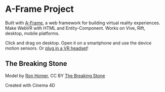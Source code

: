 # A-Frame Project

Built with [A-Frame](https://aframe.io), a web framework for building virtual reality experiences. Make WebVR with HTML and Entity-Component. Works on Vive, Rift, desktop, mobile platforms.

Click and drag on desktop. Open it on a smartphone and use the device motion sensors. Or [plug in a VR headset](https://webvr.rocks)!

## The Breaking Stone

Model by [Ron Homer](https://sketchfab.com/homer_ron), CC BY
[The Breaking Stone](https://sketchfab.com/3d-models/the-breaking-stone-f285ba00a71348abb2842ce36db8954a)

Created with Cinema 4D